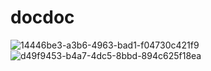 # docdoc


![14446be3-a3b6-4963-bad1-f04730c421f9](https://github.com/MazenFathyZain/Docdoc/assets/116312190/3d5acdad-3188-474b-9364-1334862a9d46)
![d49f9453-b4a7-4dc5-8bbd-894c625f18ea](https://github.com/MazenFathyZain/Docdoc/assets/116312190/1baa38f0-bfb2-419f-ada4-2466616377dd)
